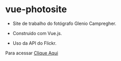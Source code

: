 # vue-photosite
* Site de trabalho do fotógrafo Glenio Campregher.

* Construido com Vue.js.

* Uso da API do Flickr.

Para acessar [Clique Aqui](https://guimma.github.io/vue-photosite/)

